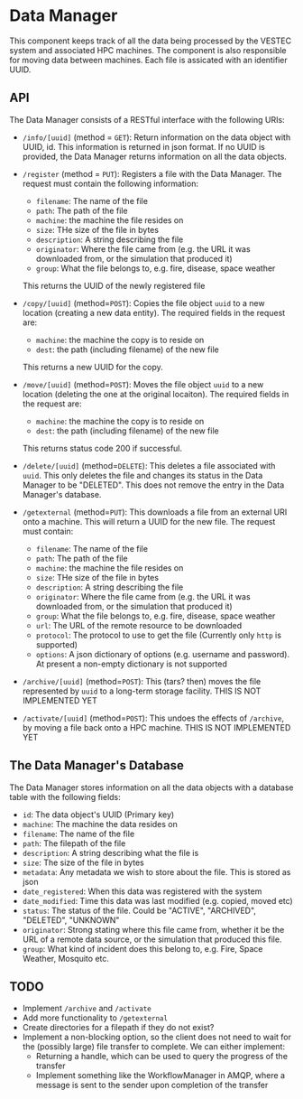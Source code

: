 # Data Manager

This component keeps track of all the data being processed by the VESTEC system and associated HPC machines. The component is also responsible for moving data between machines. Each file is assicated with an identifier UUID. 

## API

The Data Manager consists of a RESTful interface with the following URIs:

- `/info/[uuid]` (method = `GET`):
  Return information on the data object with UUID, id. This information is returned in json format. If no UUID is provided, the Data Manager returns information on all the data objects.

- `/register` (method = `PUT`):
  Registers a file with the Data Manager. The request must contain the following information:
  - `filename`: The name of the file
  - `path`: The path of the file
  -  `machine`: the machine the file resides on
  -  `size`: THe size of the file in bytes
  -  `description`: A string describing the file
  -  `originator`: Where the file came from (e.g. the URL it was downloaded from, or the simulation that produced it)
  -  `group`: What the file belongs to, e.g. fire, disease, space weather
  
  This returns the UUID of the newly registered file

- `/copy/[uuid]` (method=`POST`):
  Copies the file object `uuid` to a new location (creating a new data entity). The required fields in the request are:
  - `machine`: the machine the copy is to reside on
  - `dest`: the path (including filename) of the new file
  
  This returns a new UUID for the copy.

- `/move/[uuid]` (method=`POST`):
  Moves the file object `uuid` to a new location (deleting the one at the original locaiton). The required fields in the request are:
  - `machine`: the machine the copy is to reside on
  - `dest`: the path (including filename) of the new file
  
  This returns status code 200 if successful.

- `/delete/[uuid]` (method=`DELETE`):
  This deletes a file associated with `uuid`. This only deletes the file and changes its status in the Data Manager to be "DELETED". This does not remove the entry in the Data Manager's database.

- `/getexternal` (method=`PUT`):
  This downloads a file from an external URI onto a machine. This will return a UUID for the new file. The request must contain:
  - `filename`: The name of the file
  - `path`: The path of the file
  - `machine`: the machine the file resides on
  - `size`: THe size of the file in bytes
  - `description`: A string describing the file
  - `originator`: Where the file came from (e.g. the URL it was downloaded from, or the simulation that produced it)
  - `group`: What the file belongs to, e.g. fire, disease, space weather
  - `url`: The URL of the remote resource to be downloaded
  - `protocol`: The protocol to use to get the file (Currently only `http` is supported)
  - `options`: A json dictionary of options (e.g. username and password). At present a non-empty dictionary is not supported

- `/archive/[uuid]` (method=`POST`):
  This (tars? then) moves the file represented by `uuid` to a long-term storage facility. THIS IS NOT IMPLEMENTED YET

- `/activate/[uuid]` (method=`POST`):
  This undoes the effects of `/archive`, by moving a file back onto a HPC machine. THIS IS NOT IMPLEMENTED YET

## The Data Manager's Database
The Data Manager stores information on all the data objects with a database table with the following fields:

- `id`: The data object's UUID (Primary key)
- `machine`: The machine the data resides on
- `filename`: The name of the file
- `path`: The filepath of the file
- `description`: A string describing what the file is
- `size`: The size of the file in bytes
- `metadata`: Any metadata we wish to store about the file. This is stored as json
- `date_registered`: When this data was registered with the system
- `date_modified`: Time this data was last modified (e.g. copied, moved etc)
- `status`: The status of the file. Could be "ACTIVE", "ARCHIVED", "DELETED", "UNKNOWN"
- `originator`: Strong stating where this file came from, whether it be the URL of a remote data source, or the simulation that produced this file.
- `group`: What kind of incident does this belong to, e.g. Fire, Space Weather, Mosquito etc.

## TODO

- Implement `/archive` and `/activate`
- Add more functionality to `/getexternal`
- Create directories for a filepath if they do not exist?
- Implement a non-blocking option, so the client does not need to wait for the (possibly large) file transfer to complete. We can either implement:
  - Returning a handle, which can be used to query the progress of the transfer
  - Implement something like the WorkflowManager in AMQP, where a message is sent to the sender upon completion of the transfer

  